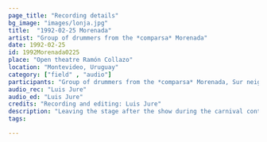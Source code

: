 ```yaml
---
page_title: "Recording details"
bg_image: "images/lonja.jpg"
title:  "1992-02-25 Morenada"  
artist: "Group of drummers from the *comparsa* Morenada"  
date: 1992-02-25  
id: 1992Morenada0225
place: "Open theatre Ramón Collazo"  
location: "Montevideo, Uruguay"  
category: ["field" , "audio"]  
participants: "Group of drummers from the *comparsa* Morenada, Sur neighborhood (Cuareim)"  
audio_rec: "Luis Jure"  
audio_ed: "Luis Jure"  
credits: "Recording and editing: Luis Jure"  
description: "Leaving the stage after the show during the carnival contest"  
tags:  

---
```

